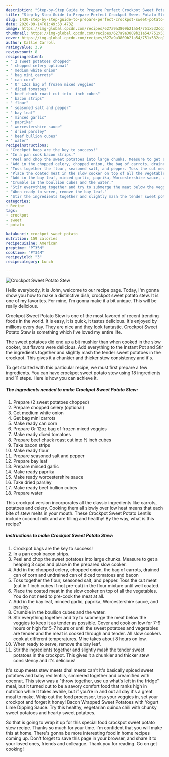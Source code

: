 ```yaml
---
description: "Step-by-Step Guide to Prepare Perfect Crockpot Sweet Potato Stew"
title: "Step-by-Step Guide to Prepare Perfect Crockpot Sweet Potato Stew"
slug: 1430-step-by-step-guide-to-prepare-perfect-crockpot-sweet-potato-stew
date: 2020-09-14T01:49:53.473Z
image: https://img-global.cpcdn.com/recipes/627a9a3809b21a54/751x532cq70/crockpot-sweet-potato-stew-recipe-main-photo.jpg
thumbnail: https://img-global.cpcdn.com/recipes/627a9a3809b21a54/751x532cq70/crockpot-sweet-potato-stew-recipe-main-photo.jpg
cover: https://img-global.cpcdn.com/recipes/627a9a3809b21a54/751x532cq70/crockpot-sweet-potato-stew-recipe-main-photo.jpg
author: Callie Carroll
ratingvalue: 3.9
reviewcount: 8
recipeingredient:
- " 2 sweet potatoes chopped"
- " chopped celery optional"
- " medium white onion"
- " bag mini carrots"
- " can corn"
- " Or 12oz bag of frozen mixed veggies"
- " diced tomatoes"
- " beef chuck roast cut into  inch cubes"
- " bacon strips"
- " flour"
- " seasoned salt and pepper"
- " bay leaf"
- " minced garlic"
- " paprika"
- " worcestershire sauce"
- " dried parsley"
- " beef bullion cubes"
- " water"
recipeinstructions:
- "Crockpot bags are the key to success!"
- "In a pan cook bacon strips."
- "Peel and chop the sweet potatoes into large chunks. Measure to get a heaping 3 cups and place in the prepared slow cooker."
- "Add in the chopped celery, chopped onion, the bag of carrots, drained can of corn and undrained can of diced tomatoes and bacon"
- "Toss together the flour, seasoned salt, and pepper. Toss the cut meat (cut in 1 inch cubes if not pre-cut) in the flour mixture until well coated."
- "Place the coated meat in the slow cooker on top of all the vegetables. You do not need to pre-cook the meat at all."
- "Add in the bay leaf, minced garlic, paprika, Worcestershire sauce, and parsley."
- "Crumble in the boullion cubes and the water."
- "Stir everything together and try to submerge the meat below the veggies to keep it as tender as possible. Cover and cook on low for 7-9 hours or high for 5-7 hours or until the sweet potatoes and vegetables are tender and the meat is cooked through and tender. All slow cookers cook at different temperatures. Mine takes about 8 hours on low."
- "When ready to serve, remove the bay leaf."
- "Stir the ingredients together and slightly mash the tender sweet potatoes in the crockpot. This gives it a chunkier and thicker stew consistency and it&#39;s delicious!"
categories:
- Recipe
tags:
- crockpot
- sweet
- potato

katakunci: crockpot sweet potato 
nutrition: 159 calories
recipecuisine: American
preptime: "PT35M"
cooktime: "PT34M"
recipeyield: "3"
recipecategory: Lunch

---
```



![Crockpot Sweet Potato Stew](https://img-global.cpcdn.com/recipes/627a9a3809b21a54/751x532cq70/crockpot-sweet-potato-stew-recipe-main-photo.jpg)

Hello everybody, it is John, welcome to our recipe page. Today, I'm gonna show you how to make a distinctive dish, crockpot sweet potato stew. It is one of my favorites. For mine, I'm gonna make it a bit unique. This will be really delicious.

Crockpot Sweet Potato Stew is one of the most favored of recent trending foods in the world. It is easy, it is quick, it tastes delicious. It's enjoyed by millions every day. They are nice and they look fantastic. Crockpot Sweet Potato Stew is something which I've loved my entire life.

The sweet potatoes did end up a bit mushier than when cooked in the slow cooker, but flavors were delicious. Add everything to the Instant Pot and Stir the ingredients together and slightly mash the tender sweet potatoes in the crockpot. This gives it a chunkier and thicker stew consistency and it&#39;s.


To get started with this particular recipe, we must first prepare a few ingredients. You can have crockpot sweet potato stew using 18 ingredients and 11 steps. Here is how you can achieve it.

<!--inarticleads1-->

##### The ingredients needed to make Crockpot Sweet Potato Stew:

1. Prepare  (2 sweet potatoes chopped)
1. Prepare  chopped celery (optional)
1. Get  medium white onion
1. Get  bag mini carrots
1. Make ready  can corn
1. Prepare  Or 12oz bag of frozen mixed veggies
1. Make ready  diced tomatoes
1. Prepare  beef chuck roast cut into ½ inch cubes
1. Take  bacon strips
1. Make ready  flour
1. Prepare  seasoned salt and pepper
1. Prepare  bay leaf
1. Prepare  minced garlic
1. Make ready  paprika
1. Make ready  worcestershire sauce
1. Take  dried parsley
1. Make ready  beef bullion cubes
1. Prepare  water


This crockpot version incorporates all the classic ingredients like carrots, potatoes and celery. Cooking them all slowly over low heat means that each bite of stew melts in your mouth. These Crockpot Sweet Potato Lentils include coconut milk and are filling and healthy! By the way, what is this recipe? 

<!--inarticleads2-->

##### Instructions to make Crockpot Sweet Potato Stew:

1. Crockpot bags are the key to success!
1. In a pan cook bacon strips.
1. Peel and chop the sweet potatoes into large chunks. Measure to get a heaping 3 cups and place in the prepared slow cooker.
1. Add in the chopped celery, chopped onion, the bag of carrots, drained can of corn and undrained can of diced tomatoes and bacon
1. Toss together the flour, seasoned salt, and pepper. Toss the cut meat (cut in 1 inch cubes if not pre-cut) in the flour mixture until well coated.
1. Place the coated meat in the slow cooker on top of all the vegetables. You do not need to pre-cook the meat at all.
1. Add in the bay leaf, minced garlic, paprika, Worcestershire sauce, and parsley.
1. Crumble in the boullion cubes and the water.
1. Stir everything together and try to submerge the meat below the veggies to keep it as tender as possible. Cover and cook on low for 7-9 hours or high for 5-7 hours or until the sweet potatoes and vegetables are tender and the meat is cooked through and tender. All slow cookers cook at different temperatures. Mine takes about 8 hours on low.
1. When ready to serve, remove the bay leaf.
1. Stir the ingredients together and slightly mash the tender sweet potatoes in the crockpot. This gives it a chunkier and thicker stew consistency and it&#39;s delicious!


It&#39;s soup meets stew meets dhal meets can&#39;t It&#39;s basically spiced sweet potatoes and baby red lentils, simmered together and creamified with coconut. This stew was a &#34;throw together, use up what&#39;s left in the fridge&#34; meal, but it turned out to be a savory comfort food that ranks high in nutrition while It takes awhile, but if you&#39;re in and out all day it&#39;s a great meal to make. Whip out the food processor, toss your veggies in, set your crockpot and forget it honey! Bacon Wrapped Sweet Potatoes with Yogurt Lime Dipping Sauce. Try this healthy, vegetarian quinoa chili with chunky sweet potatoes and hearty sweet potatoes. 

So that is going to wrap it up for this special food crockpot sweet potato stew recipe. Thanks so much for your time. I'm confident that you will make this at home. There's gonna be more interesting food in home recipes coming up. Don't forget to save this page in your browser, and share it to your loved ones, friends and colleague. Thank you for reading. Go on get cooking!
